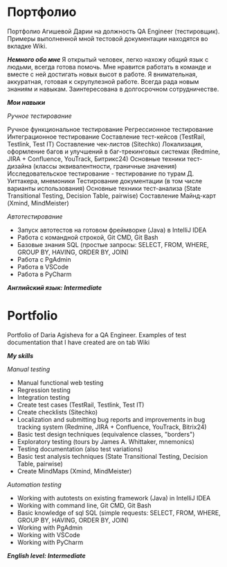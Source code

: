 # Портфолио
Портфолио Агишевой Дарии на должность QA Engineer (тестировщик). Примеры выполненной мной тестовой документации находятся во вкладке Wiki.

_**Немного обо мне**_
Я открытый человек, легко нахожу общий язык с людьми, всегда готова помочь. Мне нравится работать в команде и вместе с ней достигать новых высот в работе. Я внимательная, аккуратная, готовая к скрупулезной работе. Всегда рада новым знаниям и навыкам. Заинтересована в долгосрочном сотрудничестве.

_**Мои навыки**_

_Ручное тестирование_

Ручное функциональное тестирование
Регрессионное тестирование
Интеграционное тестирование
Составление тест-кейсов (TestRail, Testlink, Test IT)
Составление чек-листов (Sitechko)
Локализация, оформление багов и улучшений в баг-трекинговых системах (Redmine, JIRA + Confluence, YouTrack, Битрикс24)
Основные техники тест-дизайна (классы эквивалентности, граничные значения)
Исследовательское тестирование - тестирование по турам Д. Уиттакера, мнемоники
Тестирование документации (в том числе варианты использования)
Основные техники тест-анализа (State Transitional Testing, Decision Table, pairwise)
Составление Майнд-карт (Xmind, MindMeister)

_Автотестирование_

- Запуск автотестов на готовом фреймворке (Java) в IntelliJ IDEA
- Работа с командной строкой, Git CMD, Git Bash
- Базовые знания SQL (простые запросы: SELECT, FROM, WHERE, GROUP BY, HAVING, ORDER BY, JOIN)
- Работа с PgAdmin
- Работа в VSCode
- Работа в PyCharm

_**Английский язык: Intermediate**_


# Portfolio

Portfolio of Daria Agisheva for a QA Engineer. Examples of test documentation that I have created are on tab Wiki

_**My skills**_

_Manual testing_
- Manual functional web testing
- Regression testing
- Integration testing
- Create test cases (TestRail, Testlink, Test IT)
- Create checklists (Sitechko)
- Localization and submitting bug reports and improvements in bug tracking system (Redmine, JIRA + Confluence, YouTrack, Bitrix24)
- Basic test design techniques (equivalence classes, "borders")
- Exploratory testing (tours by James A. Whittaker, mnemonics)
- Testing documentation (also test variations)
- Basic test analysis techniques (State Transitional Testing, Decision Table, pairwise)
- Create MindMaps (Xmind, MindMeister)

_Automation testing_

- Working with autotests on existing framework (Java) in IntelliJ IDEA
- Working with command line, Git CMD, Git Bash
- Basic knowledge of sql SQL (simple requests: SELECT, FROM, WHERE, GROUP BY, HAVING, ORDER BY, JOIN)
- Working with PgAdmin
- Working with VSCode
- Working with PyCharm


 _**English level: Intermediate**_


